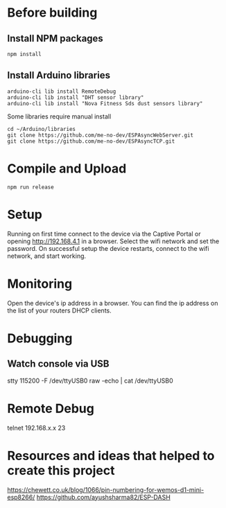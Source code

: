# Before building

## Install NPM packages

    npm install

## Install Arduino libraries

    arduino-cli lib install RemoteDebug
    arduino-cli lib install "DHT sensor library"
    arduino-cli lib install "Nova Fitness Sds dust sensors library"

Some libraries require manual install

    cd ~/Arduino/libraries
    git clone https://github.com/me-no-dev/ESPAsyncWebServer.git
    git clone https://github.com/me-no-dev/ESPAsyncTCP.git

# Compile and Upload

    npm run release

# Setup

Running on first time connect to the device via the Captive Portal or opening http://192.168.4.1 in a browser.
Select the wifi network and set the password.
On successful setup the device restarts, connect to the wifi network, and start working.

# Monitoring

Open the device's ip address in a browser. You can find the ip address on the list of your routers DHCP clients.

# Debugging

## Watch console via USB

stty 115200 -F /dev/ttyUSB0 raw -echo | cat /dev/ttyUSB0

# Remote Debug

telnet 192.168.x.x 23

# Resources and ideas that helped to create this project

https://chewett.co.uk/blog/1066/pin-numbering-for-wemos-d1-mini-esp8266/
https://github.com/ayushsharma82/ESP-DASH